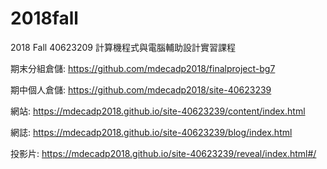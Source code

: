 # 2018fall

2018 Fall 40623209 計算機程式與電腦輔助設計實習課程

期末分組倉儲: https://github.com/mdecadp2018/finalproject-bg7

期中個人倉儲: https://github.com/mdecadp2018/site-40623239

網站: https://mdecadp2018.github.io/site-40623239/content/index.html

網誌: https://mdecadp2018.github.io/site-40623239/blog/index.html

投影片: https://mdecadp2018.github.io/site-40623239/reveal/index.html#/
